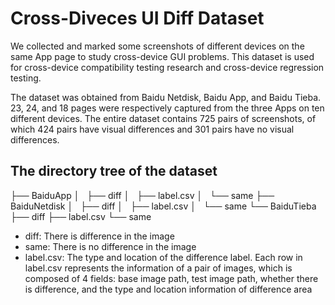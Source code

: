 # Cross-Diveces UI Diff Dataset


  We collected and marked some screenshots of different devices on the same App page to study cross-device GUI problems. This dataset is used for cross-device compatibility testing research and cross-device regression testing.
  
  The dataset was obtained from Baidu Netdisk, Baidu App, and Baidu Tieba. 23, 24, and 18 pages were respectively captured from the three Apps on ten different devices. The entire dataset contains 725 pairs of screenshots, of which 424 pairs have visual differences and 301 pairs have no visual differences.
  

## The directory tree of the dataset

├── BaiduApp
│   ├── diff
│   ├── label.csv
│   └── same
├── BaiduNetdisk
│   ├── diff
│   ├── label.csv
│   └── same
└── BaiduTieba
    ├── diff
    ├── label.csv
    └── same
    
- diff: There is difference in the image
- same: There is no difference in the image
- label.csv: The type and location of the difference label. Each row in label.csv represents the information of a pair of images, which is composed of 4 fields: base image path, test image path, whether there is difference, and the type and location information of difference area 
